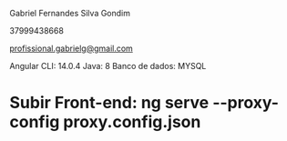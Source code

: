Gabriel Fernandes Silva Gondim

37999438668

profissional.gabrielg@gmail.com


Angular CLI: 14.0.4
Java: 8
Banco de dados: MYSQL
# Subir Front-end: ng serve --proxy-config proxy.config.json
